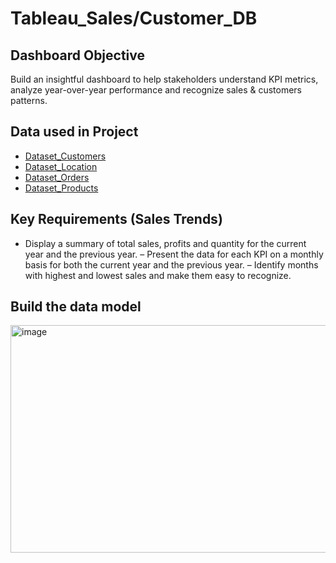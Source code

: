 # Tableau_Sales/Customer_DB
## Dashboard Objective
Build an insightful dashboard to help stakeholders understand KPI metrics, analyze year-over-year performance and recognize sales & customers patterns.

## Data used in Project
- <a href="https://github.com/Nate1255n/Tableau_SalesDB/blob/main/Data/Customers.csv">Dataset_Customers</a>
- <a href="https://github.com/Nate1255n/Tableau_SalesDB/blob/main/Location.csv">Dataset_Location</a>
- <a href="https://github.com/Nate1255n/Tableau_SalesDB/blob/main/Data/Orders.csv">Dataset_Orders</a> 
- <a href="https://github.com/Nate1255n/Tableau_SalesDB/blob/main/Products.csv">Dataset_Products</a>

## Key Requirements (Sales Trends)
 - Display a summary of total sales, profits and quantity for the current year and the previous year.
 – Present the data for each KPI on a monthly basis for both the current year and the previous year.
 – Identify months with highest and lowest sales and make them easy to recognize.

## Build the data model
<img width="652" height="364" alt="image" src="https://github.com/user-attachments/assets/32de2d26-0e97-424a-afe3-2baba791ad73" />




